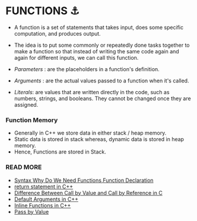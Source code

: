 # FUNCTIONS ⚓

- A function is a set of statements that takes input, does some specific computation, and produces output. 
- The idea is to put some commonly or repeatedly done tasks together to make a function so that instead of writing the same code again and again for different inputs, we can call this function.

- *Parameters* : are the placeholders in a function's definition.
- *Arguments* : are the actual values passed to a function when it's called.
- *Literals*:  are values that are written directly in the code, such as numbers, strings, and booleans. They cannot be changed once they are assigned.


### Function Memory 
- Generally in C++ we store data in either stack / heap memory.
- Static data is stored in stack whereas, dynamic data is stored in heap memory. 
- Hence, Functions are stored in Stack. 


### READ MORE 
- [Syntax,Why Do We Need Functions,Function Declaration]()
- [return statement in C++](https://www.geeksforgeeks.org/return-statement-in-cpp-with-examples/?ref=lbp)
- [Difference Between Call by Value and Call by Reference in C](https://www.geeksforgeeks.org/difference-between-call-by-value-and-call-by-reference/?ref=lbp)
- [Default Arguments in C++](https://www.geeksforgeeks.org/default-arguments-c/?ref=lbp)
- [Inline Functions in C++](https://www.geeksforgeeks.org/inline-functions-cpp/?ref=lbp)
- [Pass by Value](https://www.geeksforgeeks.org/parameter-passing-techniques-in-cpp/?ref=oin_asr1)



